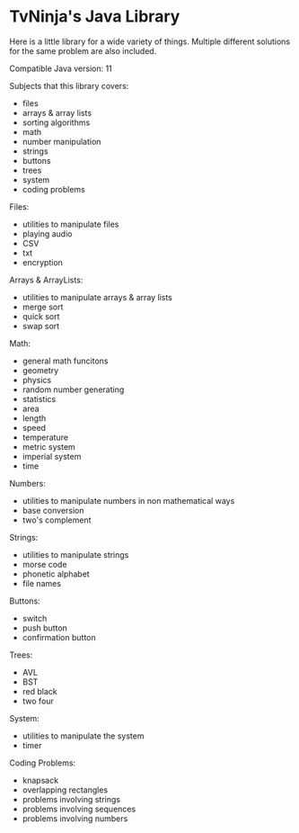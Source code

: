 # TvNinja's Java Library
Here is a little library for a wide variety of things. Multiple different solutions for the same problem are also included.

Compatible Java version: 11

Subjects that this library covers:
- files
- arrays & array lists
- sorting algorithms
- math
- number manipulation
- strings
- buttons
- trees
- system
- coding problems

Files:
- utilities to manipulate files
- playing audio
- CSV
- txt
- encryption

Arrays & ArrayLists:
- utilities to manipulate arrays & array lists
- merge sort
- quick sort
- swap sort

Math:
- general math funcitons
- geometry
- physics
- random number generating
- statistics
- area
- length
- speed
- temperature
- metric system
- imperial system
- time

Numbers:
- utilities to manipulate numbers in non mathematical ways
- base conversion
- two's complement

Strings:
- utilities to manipulate strings
- morse code
- phonetic alphabet
- file names

Buttons:
- switch
- push button
- confirmation button

Trees:
- AVL
- BST
- red black
- two four

System:
- utilities to manipulate the system
- timer

Coding Problems:
- knapsack
- overlapping rectangles
- problems involving strings
- problems involving sequences
- problems involving numbers
